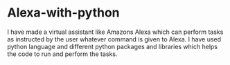 # Alexa-with-python
I have made a virtual assistant like Amazons Alexa which can perform tasks as instructed by the user whatever command is given to Alexa. I have used python language and different python packages and libraries which helps the code to run and perform the tasks.
